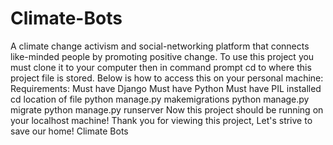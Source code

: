 # Climate-Bots
A climate change activism and social-networking platform that connects like-minded people by promoting positive change.  To use this project you must clone it to your computer then in command prompt cd to where this project file is stored. Below is how to access this on your personal machine:  Requirements:  Must have Django Must have Python Must have PIL installed cd location of file python manage.py makemigrations python manage.py migrate python manage.py runserver  Now this project should be running on your localhost machine!  Thank you for viewing this project, Let's strive to save our home!  Climate Bots
